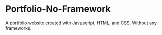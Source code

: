 # Portfolio-No-Framework
A portfolio website created with Javascript, HTML, and CSS. Without any frameworks.
